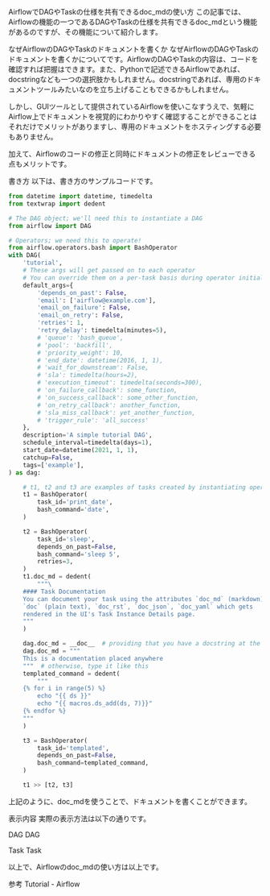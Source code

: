 AirflowでDAGやTaskの仕様を共有できるdoc_mdの使い方
この記事では、Airflowの機能の一つであるDAGやTaskの仕様を共有できるdoc_mdという機能があるのですが、その機能について紹介します。

なぜAirflowのDAGやTaskのドキュメントを書くか
なぜAirflowのDAGやTaskのドキュメントを書くかについてです。AirflowのDAGやTaskの内容は、コードを確認すれば把握はできます。また、Pythonで記述できるAirflowであれば、docstringなども一つの選択肢かもしれません。docstringであれば、専用のドキュメントツールみたいなのを立ち上げることもできるかもしれません。

しかし、GUIツールとして提供されているAirflowを使いこなすうえで、気軽にAirflow上でドキュメントを視覚的にわかりやすく確認することができることはそれだけでメリットがありますし、専用のドキュメントをホスティングする必要もありません。

加えて、Airflowのコードの修正と同時にドキュメントの修正をレビューできる点もメリットです。

書き方
以下は、書き方のサンプルコードです。


```python
from datetime import datetime, timedelta
from textwrap import dedent

# The DAG object; we'll need this to instantiate a DAG
from airflow import DAG

# Operators; we need this to operate!
from airflow.operators.bash import BashOperator
with DAG(
    'tutorial',
    # These args will get passed on to each operator
    # You can override them on a per-task basis during operator initialization
    default_args={
        'depends_on_past': False,
        'email': ['airflow@example.com'],
        'email_on_failure': False,
        'email_on_retry': False,
        'retries': 1,
        'retry_delay': timedelta(minutes=5),
        # 'queue': 'bash_queue',
        # 'pool': 'backfill',
        # 'priority_weight': 10,
        # 'end_date': datetime(2016, 1, 1),
        # 'wait_for_downstream': False,
        # 'sla': timedelta(hours=2),
        # 'execution_timeout': timedelta(seconds=300),
        # 'on_failure_callback': some_function,
        # 'on_success_callback': some_other_function,
        # 'on_retry_callback': another_function,
        # 'sla_miss_callback': yet_another_function,
        # 'trigger_rule': 'all_success'
    },
    description='A simple tutorial DAG',
    schedule_interval=timedelta(days=1),
    start_date=datetime(2021, 1, 1),
    catchup=False,
    tags=['example'],
) as dag:

    # t1, t2 and t3 are examples of tasks created by instantiating operators
    t1 = BashOperator(
        task_id='print_date',
        bash_command='date',
    )

    t2 = BashOperator(
        task_id='sleep',
        depends_on_past=False,
        bash_command='sleep 5',
        retries=3,
    )
    t1.doc_md = dedent(
        """\
    #### Task Documentation
    You can document your task using the attributes `doc_md` (markdown),
    `doc` (plain text), `doc_rst`, `doc_json`, `doc_yaml` which gets
    rendered in the UI's Task Instance Details page.
    """
    )

    dag.doc_md = __doc__  # providing that you have a docstring at the beginning of the DAG
    dag.doc_md = """
    This is a documentation placed anywhere
    """  # otherwise, type it like this
    templated_command = dedent(
        """
    {% for i in range(5) %}
        echo "{{ ds }}"
        echo "{{ macros.ds_add(ds, 7)}}"
    {% endfor %}
    """
    )

    t3 = BashOperator(
        task_id='templated',
        depends_on_past=False,
        bash_command=templated_command,
    )

    t1 >> [t2, t3]
```
上記のように、doc_mdを使うことで、ドキュメントを書くことができます。

表示内容
実際の表示方法は以下の通りです。

DAG
DAG

Task
Task

以上で、Airflowのdoc_mdの使い方は以上です。

参考
Tutorial - Airflow